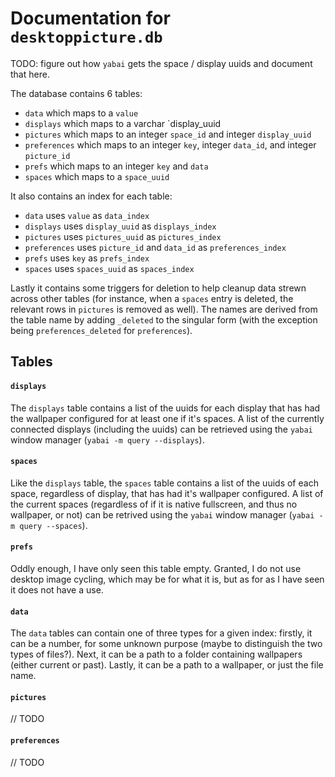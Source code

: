 # Documentation for `desktoppicture.db`

TODO: figure out how `yabai` gets the space / display uuids and document that here.

The database contains 6 tables:
- `data` which maps to a `value`
- `displays` which maps to a varchar `display_uuid
- `pictures` which maps to an integer `space_id` and integer `display_uuid` 
- `preferences` which maps to an integer `key`, integer `data_id`, and integer `picture_id`
- `prefs` which maps to an integer `key` and `data`
- `spaces` which maps to a `space_uuid`

It also contains an index for each table:
- `data` uses `value` as `data_index`
- `displays` uses `display_uuid` as `displays_index`
- `pictures` uses `pictures_uuid` as `pictures_index`
- `preferences` uses `picture_id` and `data_id` as `preferences_index`
- `prefs` uses `key` as `prefs_index`
- `spaces` uses `spaces_uuid` as `spaces_index`

Lastly it contains some triggers for deletion to help cleanup data strewn across other tables (for instance, when a `spaces` entry is deleted, the relevant rows in `pictures` is removed as well). The names are derived from the table name by adding `_deleted` to the singular form (with the exception being `preferences_deleted` for `preferences`).

## Tables

#### `displays`

The `displays` table contains a list of the uuids for each display that has had the wallpaper configured for at least one if it's spaces. A list of the currently connected displays (including the uuids) can be retrieved using the `yabai` window manager (`yabai -m query --displays`).

#### `spaces`

Like the `displays` table, the `spaces` table contains a list of the uuids of each space, regardless of display, that has had it's wallpaper configured. A list of the current spaces (regardless of if it is native fullscreen, and thus no wallpaper, or not) can be retrived using the `yabai` window manager (`yabai -m query --spaces`).

#### `prefs`

Oddly enough, I have only seen this table empty. Granted, I do not use desktop image cycling, which may be for what it is, but as for as I have seen it does not have a use.

#### `data`

The `data` tables can contain one of three types for a given index: firstly, it can be a number, for some unknown purpose (maybe to distinguish the two types of files?). Next, it can be a path to a folder containing wallpapers (either current or past). Lastly, it can be a path to a wallpaper, or just the file name.

#### `pictures`

// TODO

#### `preferences`

// TODO